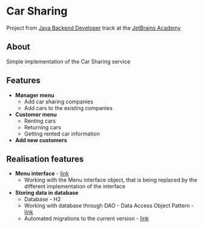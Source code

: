 # Car Sharing

Project from [Java Backend Developer](https://hyperskill.org/tracks/12) track at
the [JetBrains Academy](https://hyperskill.org/)

## About

Simple implementation of the Car Sharing service

## Features

* **Manager menu**
    * Add car sharing companies
    * Add cars to the existing companies
* **Customer menu**
    * Renting cars
    * Returning cars
    * Getting rented car information
* **Add new customers**

## Realisation features
* **Menu interface** - [link]()
  * Working with the Menu interface object, that is being replaced by the different implementation of the interface
* **Storing data in database**
  * Database - H2
  * Working with database through DAO - Data Access Object Pattern - [link]()
  * Automated migrations to the current version - [link]()
